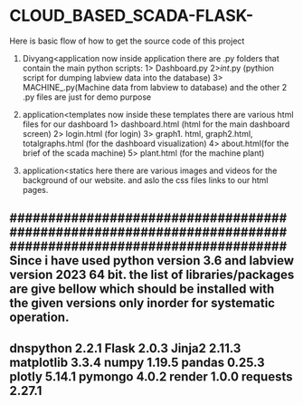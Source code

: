 # CLOUD_BASED_SCADA-FLASK-

Here is basic flow of how to get the source code of this project
1) Divyang<application
 now inside application there are .py folders that contain the main python scripts:
 1> Dashboard.py
 2>_int_.py (pythion script for dumping labview data into the database)
 3> MACHINE_.py(Machine data from labview to database)
  and the other 2 .py files are just for demo purpose
  
  
 2) application<templates
    now inside these templates there are various html files for our dashboard
 1> dashboard.html (html for the main dashboard screen)
 2> login.html (for login)
 3> graph1. html, graph2.html, totalgraphs.html (for the dashboard visualization)
 4> about.html(for the brief of the scada machine)
 5> plant.html (for the machine plant)
  
 3) application<statics
    here there are various images and videos for the background of our website.
    and aslo the css files links to our html pages.
                        
############################################################################################################
Since i have used python version 3.6 and labview version 2023 64 bit.
the list of libraries/packages are give bellow which should be installed with the given versions only inorder for systematic operation.
----------------------------------------
dnspython	2.2.1
Flask	2.0.3
Jinja2	2.11.3
matplotlib	3.3.4
numpy	1.19.5
pandas	0.25.3
plotly	5.14.1
pymongo	4.0.2
render	1.0.0
requests	2.27.1
----------------------------------------
  
  
 
                          
  
                    
